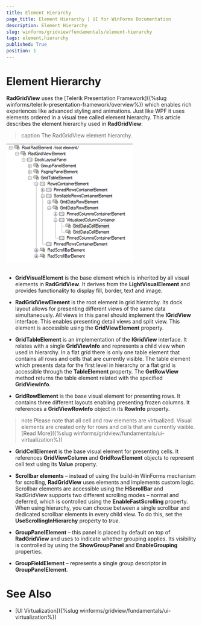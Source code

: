 ```yaml
---
title: Element Hierarchy
page_title: Element Hierarchy | UI for WinForms Documentation
description: Element Hierarchy
slug: winforms/gridview/fundamentals/element-hierarchy
tags: element,hierarchy
published: True
position: 1
---
```


# Element Hierarchy



__RadGridView__ uses the [Telerik Presentation Framework]({%slug winforms/telerik-presentation-framework/overview%}) which enables rich experiences like advanced styling and animations. Just like WPF it uses elements ordered in a visual tree called element hierarchy. This article describes the element hierarchy used in __RadGridView__:
      
>caption The RadGridView element hierarchy.

![gridview-fundamentals-element-hierarchy 001](images/gridview-fundamentals-element-hierarchy001.png)

## 

* __GridVisualElement__ is the base element which is inherited by all visual elements in __RadGridView__. It derives from the __LightVisualElement__ and provides functionality to display fill, border, text and image.

* __RadGridViewElement__ is the root element in grid hierarchy. Its dock layout allows for presenting different views of the same data simultaneously. All views in this panel should implement the __IGridView__ interface. This enables presenting detail views and split view. This element is accessible using the __GridViewElement__ property.

* __GridTableElement__ is an implementation of the __IGridView__ interface. It relates with a single __GridViewInfo__ and represents a child view when used in hierarchy. In a flat grid there is only one table element that contains all rows and cells that are currently visible. The table element which presents data for the first level in hierarchy or a flat grid is accessible through the __TableElement__ property. The __GetRowView__ method returns the table element related with the specified __GridViewInfo__.

* __GridRowElement__ is the base visual element for presenting rows. It contains three different layouts enabling presenting frozen columns. It references a __GridViewRowInfo__ object in its __RowInfo__ property.

>note Please note that all cell and row elements are virtualized. Visual elements are created only for rows and cells that are currently visible. [Read More]({%slug winforms/gridview/fundamentals/ui-virtualization%})
>

* __GridCellElement__ is the base visual element for presenting cells. It references __GridViewColumn__ and __GridRowElement__ objects to represent cell text using its __Value__ property.

* __Scrollbar elements__ – instead of using the build-in WinForms mechanism for scrolling, __RadGridView__ uses elements and implements custom logic. Scrollbar elements are accessible using the __HScrollBar__ and RadGridView supports two different scrolling modes – normal and deferred, which is controlled using the __EnableFastScrolling__ property. When using hierarchy, you can choose between a single scrollbar and dedicated scrollbar elements in every child view. To do this, set the __UseScrollingInHierarchy__ property to *true*.

* __GroupPanelElement__ – this panel is placed by default on top of __RadGridView__ and uses to indicate whether grouping applies. Its visibility is controlled by using the __ShowGroupPanel__ and __EnableGrouping__ properties.

* __GroupFieldElement__ – represents a single group descriptor in __GroupPanelElement__.

# See Also

 * [UI Virtualization]({%slug winforms/gridview/fundamentals/ui-virtualization%})
